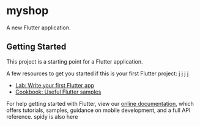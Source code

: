 # myshop

A new Flutter application.

## Getting Started

This project is a starting point for a Flutter application.

A few resources to get you started if this is your first Flutter project: j j j j

- [Lab: Write your first Flutter app](https://flutter.dev/docs/get-started/codelab)
- [Cookbook: Useful Flutter samples](https://flutter.dev/docs/cookbook)

For help getting started with Flutter, view our
[online documentation](https://flutter.dev/docs), which offers tutorials,
samples, guidance on mobile development, and a full API reference.
spidy is also here 
